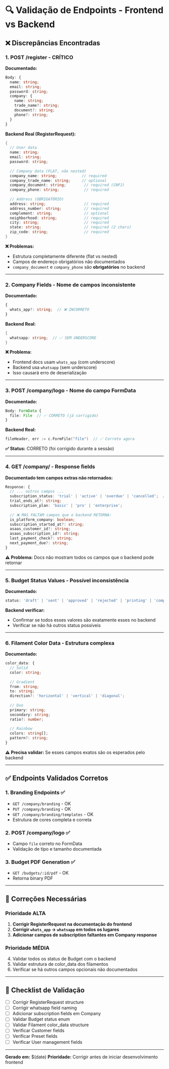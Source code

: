 # 🔍 Validação de Endpoints - Frontend vs Backend

## ❌ Discrepâncias Encontradas

### 1. **POST /register** - CRÍTICO

**Documentado:**
```typescript
Body: {
  name: string;
  email: string;
  password: string;
  company: {
    name: string;
    trade_name?: string;
    document?: string;
    phone?: string;
  }
}
```

**Backend Real (RegisterRequest):**
```go
{
  // User data
  name: string;
  email: string;
  password: string;
  
  // Company data (FLAT, não nested)
  company_name: string;           // required
  company_trade_name: string;     // optional
  company_document: string;        // required (CNPJ)
  company_phone: string;           // required
  
  // Address (OBRIGATÓRIO)
  address: string;                 // required
  address_number: string;          // required
  complement: string;              // optional
  neighborhood: string;            // required
  city: string;                    // required
  state: string;                   // required (2 chars)
  zip_code: string;                // required
}
```

**❌ Problemas:**
- Estrutura completamente diferente (flat vs nested)
- Campos de endereço obrigatórios não documentados
- `company_document` e `company_phone` são **obrigatórios** no backend

---

### 2. **Company Fields** - Nome de campos inconsistente

**Documentado:**
```typescript
{
  whats_app?: string;  // ❌ INCORRETO
}
```

**Backend Real:**
```go
{
  whatsapp: string;  // ✅ SEM UNDERSCORE
}
```

**❌ Problema:** 
- Frontend docs usam `whats_app` (com underscore)
- Backend usa `whatsapp` (sem underscore)
- Isso causará erro de deserialização

---

### 3. **POST /company/logo** - Nome do campo FormData

**Documentado:**
```typescript
Body: FormData {
  file: File  // ✅ CORRETO (já corrigido)
}
```

**Backend Real:**
```go
fileHeader, err := c.FormFile("file")  // ✅ Correto agora
```

**✅ Status:** CORRETO (foi corrigido durante a sessão)

---

### 4. **GET /company/** - Response fields

**Documentado tem campos extras não retornados:**
```typescript
Response: {
  // ... outros campos ...
  subscription_status: 'trial' | 'active' | 'overdue' | 'cancelled';  // ✅ OK
  trial_ends_at?: string;                                               // ✅ OK
  subscription_plan: 'basic' | 'pro' | 'enterprise';                   // ✅ OK
  
  // ❌ MAS FALTAM campos que o backend RETORNA:
  is_platform_company: boolean;
  subscription_started_at?: string;
  asaas_customer_id?: string;
  asaas_subscription_id?: string;
  last_payment_check?: string;
  next_payment_due?: string;
}
```

**⚠️ Problema:** Docs não mostram todos os campos que o backend pode retornar

---

### 5. **Budget Status Values** - Possível inconsistência

**Documentado:**
```typescript
status: 'draft' | 'sent' | 'approved' | 'rejected' | 'printing' | 'completed';
```

**Backend verificar:**
- Confirmar se todos esses valores são exatamente esses no backend
- Verificar se não há outros status possíveis

---

### 6. **Filament Color Data** - Estrutura complexa

**Documentado:**
```typescript
color_data: {
  // Solid
  color: string;
  
  // Gradient
  from: string;
  to: string;
  direction?: 'horizontal' | 'vertical' | 'diagonal';
  
  // Duo
  primary: string;
  secondary: string;
  ratio?: number;
  
  // Rainbow
  colors: string[];
  pattern?: string;
}
```

**⚠️ Precisa validar:** Se esses campos exatos são os esperados pelo backend

---

## ✅ Endpoints Validados Corretos

### 1. **Branding Endpoints** ✅
- `GET /company/branding` - OK
- `PUT /company/branding` - OK
- `GET /company/branding/templates` - OK
- Estrutura de cores completa e correta

### 2. **POST /company/logo** ✅
- Campo `file` correto no FormData
- Validação de tipo e tamanho documentada

### 3. **Budget PDF Generation** ✅
- `GET /budgets/:id/pdf` - OK
- Retorna binary PDF

---

## 🔧 Correções Necessárias

### Prioridade ALTA

1. **Corrigir RegisterRequest na documentação do frontend**
2. **Corrigir `whats_app` → `whatsapp` em todos os lugares**
3. **Adicionar campos de subscription faltantes em Company response**

### Prioridade MÉDIA

4. Validar todos os status de Budget com o backend
5. Validar estrutura de color_data dos filamentos
6. Verificar se há outros campos opcionais não documentados

---

## 📝 Checklist de Validação

- [ ] Corrigir RegisterRequest structure
- [ ] Corrigir whatsapp field naming
- [ ] Adicionar subscription fields em Company
- [ ] Validar Budget status enum
- [ ] Validar Filament color_data structure
- [ ] Verificar Customer fields
- [ ] Verificar Preset fields
- [ ] Verificar User management fields

---

**Gerado em:** $(date)
**Prioridade:** Corrigir antes de iniciar desenvolvimento frontend

